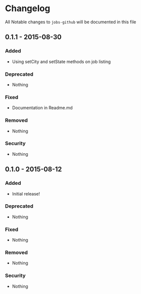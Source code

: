 # Changelog
All Notable changes to `jobs-github` will be documented in this file

## 0.1.1 - 2015-08-30

### Added
- Using setCity and setState methods on job listing

### Deprecated
- Nothing

### Fixed
- Documentation in Readme.md

### Removed
- Nothing

### Security
- Nothing

## 0.1.0 - 2015-08-12

### Added
- Initial release!

### Deprecated
- Nothing

### Fixed
- Nothing

### Removed
- Nothing

### Security
- Nothing

